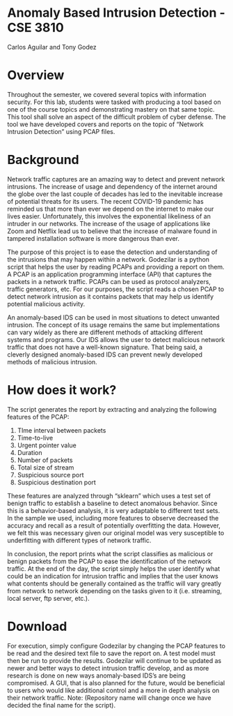 # Anomaly Based Intrusion Detection - CSE 3810
Carlos Aguilar and Tony Godez

# Overview
  Throughout the semester, we covered several topics with information security.
For this lab, students were tasked with producing a tool based on one of the course
topics and demonstrating mastery on that same topic. This tool shall solve an aspect of
the difficult problem of cyber defense. The tool we have developed covers and reports
on the topic of “Network Intrusion Detection” using PCAP files.

# Background
  Network traffic captures are an amazing way to detect and prevent network
intrusions. The increase of usage and dependency of the internet around the globe over
the last couple of decades has led to the inevitable increase of potential threats for its
users. The recent COVID-19 pandemic has reminded us that more than ever we
depend on the internet to make our lives easier. Unfortunately, this involves the
exponential likeliness of an intruder in our networks. The increase of the usage of
applications like Zoom and Netflix lead us to believe that the increase of malware found
in tampered installation software is more dangerous than ever.
 
  The purpose of this project is to ease the detection and understanding of the
intrusions that may happen within a network. Godezilar is a python script that helps the
user by reading PCAPs and providing a report on them. A PCAP is an application
programming interface (API) that captures the packets in a network traffic. PCAPs can
be used as protocol analyzers, traffic generators, etc. For our purposes, the script reads
a chosen PCAP to detect network intrusion as it contains packets that may help us
identify potential malicious activity.
  
  An anomaly-based IDS can be used in most situations to detect unwanted
intrusion. The concept of its usage remains the same but implementations can vary
widely as there are different methods of attacking different systems and programs. Our
IDS allows the user to detect malicious network traffic that does not have a well-known
signature. That being said, a cleverly designed anomaly-based IDS can prevent newly
developed methods of malicious intrusion.

# How does it work?
  The script generates the report by extracting and analyzing the following features
of the PCAP:
1. TIme interval between packets
2. Time-to-live
3. Urgent pointer value
4. Duration
5. Number of packets
6. Total size of stream
7. Suspicious source port
8. Suspicious destination port

These features are analyzed through “sklearn” which uses a test set of benign
traffic to establish a baseline to detect anomalous behavior. Since this is a
behavior-based analysis, it is very adaptable to different test sets. In the sample we
used, including more features to observe decreased the accuracy and recall as a result
of potentially overfitting the data. However, we felt this was necessary given our original
model was very susceptible to underfitting with different types of network traffic.
  
  In conclusion, the report prints what the script classifies as malicious or benign
packets from the PCAP to ease the identification of the network traffic. At the end of the
day, the script simply helps the user identify what could be an indication for intrusion
traffic and implies that the user knows what contents should be generally contained as
the traffic will vary greatly from network to network depending on the tasks given to it
(i.e. streaming, local server, ftp server, etc.).

# Download
For execution, simply configure Godezilar by changing the PCAP features to be
read and the desired text file to save the report on. A test model must then be run to
provide the results. Godezilar will continue to be updated as newer and better ways to
detect intrusion traffic develop, and as more research is done on new ways
anomaly-based IDS’s are being compromised. A GUI, that is also planned for the future,
would be beneficial to users who would like additional control and a more in depth
analysis on their network traffic.
Note: (Repository name will change once we have decided the final name for the script).
